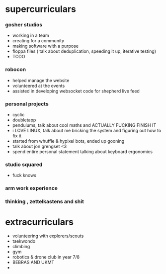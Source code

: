 # supercurriculars
### gosher studios
- working in a team
- creating for a community 
- making software with a purpose 
- floppa files ( talk about deduplication, speeding it up, iterative testing)
- TODO


### robocon
- helped manage the website
-  volunteered at the events
-  assisted in developing websocket code for shepherd live feed

### personal projects
- cyclic
- doubletapp
-  pendulums, talk about cool maths and ACTUALLY FUCKING FINISH IT
-  i LOVE LINUX, talk about me bricking the system and figuring out how to fix it
- started from whuffle & hypixel bots, ended up gooning
- talk about jon grengset <3
- spend entire personal statement talking about keyboard ergonomics

### studio squared
- fuck knows 

### arm work experience



### thinking , zettelkastens and shit

# extracurriculars
- volunteering with explorers/scouts
- taekwondo
-  climbing
- gym
- robotics & drone club in year 7/8
-  BEBRAS AND UKMT
- 